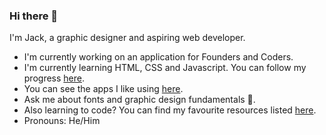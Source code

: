 ### Hi there 👋 

<!--
**jones58/jones58** is a ✨ _special_ ✨ repository because its `README.md` (this file) appears on your GitHub profile.

Here are some ideas to get you started:

- 🔭 I’m currently working on ...
- 🌱 I’m currently learning ...
- 👯 I’m looking to collaborate on ...
- 🤔 I’m looking for help with ...
- 💬 Ask me about ...
- 📫 How to reach me: ...
- 😄 Pronouns: ...
- ⚡ Fun fact: ...
-->

I'm Jack, a graphic designer and aspiring web developer. 
- I'm currently working on an application for Founders and Coders.
- I'm currently learning HTML, CSS and Javascript. You can follow my progress [here](https://github.com/jones58/My-Coding-Progress/blob/main/Coding%20journey%20so%20far.md). 
- You can see the apps I like using [here](https://github.com/jones58/My-Setup/blob/main/Mac%20apps.md). 
- Ask me about fonts and graphic design fundamentals 💫.
- Also learning to code? You can find my favourite resources listed [here](https://github.com/jones58/Learning-Resources). 
- Pronouns: He/Him

